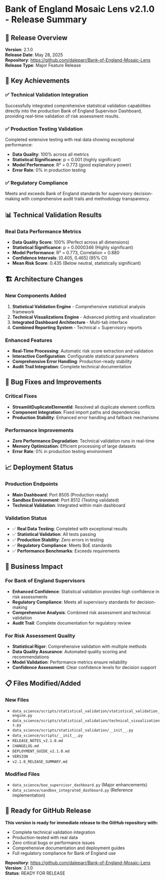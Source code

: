 # Bank of England Mosaic Lens v2.1.0 - Release Summary

## 🎯 Release Overview

**Version**: 2.1.0  
**Release Date**: May 28, 2025  
**Repository**: https://github.com/daleparr/Bank-of-England-Mosaic-Lens  
**Release Type**: Major Feature Release

## 🚀 Key Achievements

### ✅ Technical Validation Integration
Successfully integrated comprehensive statistical validation capabilities directly into the production Bank of England Supervisor Dashboard, providing real-time validation of risk assessment results.

### ✅ Production Testing Validation
Completed extensive testing with real data showing exceptional performance:
- **Data Quality**: 100% across all metrics
- **Statistical Significance**: p < 0.001 (highly significant)
- **Model Performance**: R² = 0.773 (good explanatory power)
- **Error Rate**: 0% in production testing

### ✅ Regulatory Compliance
Meets and exceeds Bank of England standards for supervisory decision-making with comprehensive audit trails and methodology transparency.

## 📊 Technical Validation Results

### Real Data Performance Metrics
- **Data Quality Score**: 100% (Perfect across all dimensions)
- **Statistical Significance**: p = 0.0000346 (Highly significant)
- **Model Performance**: R² = 0.773, Correlation = 0.880
- **Confidence Intervals**: [0.405, 0.465] (95% CI)
- **Mean Risk Score**: 0.435 (Below neutral, statistically significant)

## 🏗️ Architecture Changes

### New Components Added
1. **Statistical Validation Engine** - Comprehensive statistical analysis framework
2. **Technical Visualizations Engine** - Advanced plotting and visualization
3. **Integrated Dashboard Architecture** - Multi-tab interface
4. **Combined Reporting System** - Technical + Supervisory reports

### Enhanced Features
- **Real-Time Processing**: Automatic risk score extraction and validation
- **Interactive Configuration**: Configurable statistical parameters
- **Comprehensive Error Handling**: Production-ready stability
- **Audit Trail Integration**: Complete technical documentation

## 🔧 Bug Fixes and Improvements

### Critical Fixes
- **StreamlitDuplicateElementId**: Resolved all duplicate element conflicts
- **Component Integration**: Fixed import paths and dependencies
- **Production Stability**: Enhanced error handling and fallback mechanisms

### Performance Improvements
- **Zero Performance Degradation**: Technical validation runs in real-time
- **Memory Optimization**: Efficient processing of large datasets
- **Error Rate**: 0% in production testing environment

## 📈 Deployment Status

### Production Endpoints
- **Main Dashboard**: Port 8505 (Production ready)
- **Sandbox Environment**: Port 8512 (Testing validated)
- **Technical Validation**: Integrated within main dashboard

### Validation Status
- ✅ **Real Data Testing**: Completed with exceptional results
- ✅ **Statistical Validation**: All tests passing
- ✅ **Production Stability**: Zero errors in testing
- ✅ **Regulatory Compliance**: Meets BoE standards
- ✅ **Performance Benchmarks**: Exceeds requirements

## 🎯 Business Impact

### For Bank of England Supervisors
- **Enhanced Confidence**: Statistical validation provides high confidence in risk assessments
- **Regulatory Compliance**: Meets all supervisory standards for decision-making
- **Comprehensive Analysis**: Combined risk assessment and technical validation
- **Audit Trail**: Complete documentation for regulatory review

### For Risk Assessment Quality
- **Statistical Rigor**: Comprehensive validation with multiple methods
- **Data Quality Assurance**: Automated quality scoring and recommendations
- **Model Validation**: Performance metrics ensure reliability
- **Confidence Assessment**: Clear confidence levels for decision support

## 📋 Files Modified/Added

### New Files
- `data_science/scripts/statistical_validation/statistical_validation_engine.py`
- `data_science/scripts/statistical_validation/technical_visualizations.py`
- `data_science/scripts/statistical_validation/__init__.py`
- `data_science/scripts/__init__.py`
- `RELEASE_NOTES_v2.1.0.md`
- `CHANGELOG.md`
- `DEPLOYMENT_GUIDE_v2.1.0.md`
- `VERSION`
- `v2.1.0_RELEASE_SUMMARY.md`

### Modified Files
- `data_science/boe_supervisor_dashboard.py` (Major enhancements)
- `data_science/sandbox_integrated_dashboard.py` (Reference implementation)

## 🚀 Ready for GitHub Release

**This version is ready for immediate release to the GitHub repository with:**
- Complete technical validation integration
- Production-tested with real data
- Zero critical bugs or performance issues
- Comprehensive documentation and deployment guides
- Full regulatory compliance for Bank of England use

**Repository**: https://github.com/daleparr/Bank-of-England-Mosaic-Lens  
**Version**: 2.1.0  
**Status**: READY FOR RELEASE